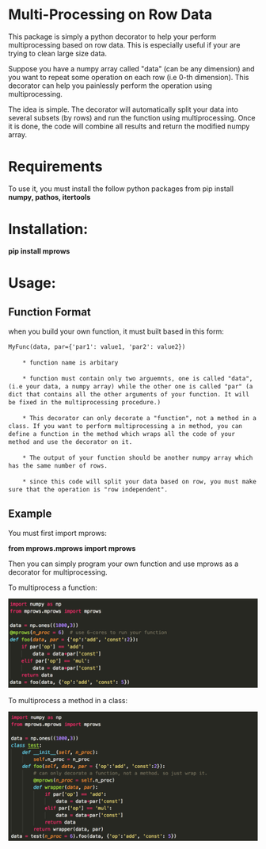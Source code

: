 # Multi-Processing on Row Data
This package is simply a python decorator to help your perform multiprocessing based on row data. This is especially useful if your are trying to clean large size data.

Suppose you have a numpy array called "data" (can be any dimension) and you want to repeat some operation on each row (i.e 0-th dimension). This decorator can help you painlessly perform the operation using multiprocessing.

The idea is simple. The decorator will automatically split your data into several subsets (by rows) and run the function using multiprocessing. Once it is done, the code will combine all results and return the modified numpy array. 

# Requirements
To use it, you must install the follow python packages from pip install  
**numpy, pathos, itertools**

# Installation:

**pip install mprows** 

# Usage:
## Function Format
when you build your own function, it must built based in this form:

    MyFunc(data, par={'par1': value1, 'par2': value2})

        * function name is arbitary

        * function must contain only two arguemnts, one is called "data", (i.e your data, a numpy array) while the other one is called "par" (a dict that contains all the other arguments of your function. It will be fixed in the multiprocessing procedure.)
 
        * This decorator can only decorate a "function", not a method in a class. If you want to perform multiprocessing a in method, you can define a function in the method which wraps all the code of your method and use the decorator on it.  

        * The output of your function should be another numpy array which has the same number of rows.  

        * since this code will split your data based on row, you must make sure that the operation is "row independent".

## Example
You must first import mprows:  

**from mprows.mprows import mprows**   

Then you can simply program your own function and use mprows as a decorator for multiprocessing.  

To multiprocess a function:
<p align="center">
<img src="./img/func.png">
</p>  

To multiprocess a method in a class:
<p align="center">
<img src="./img/class.png">
</p>